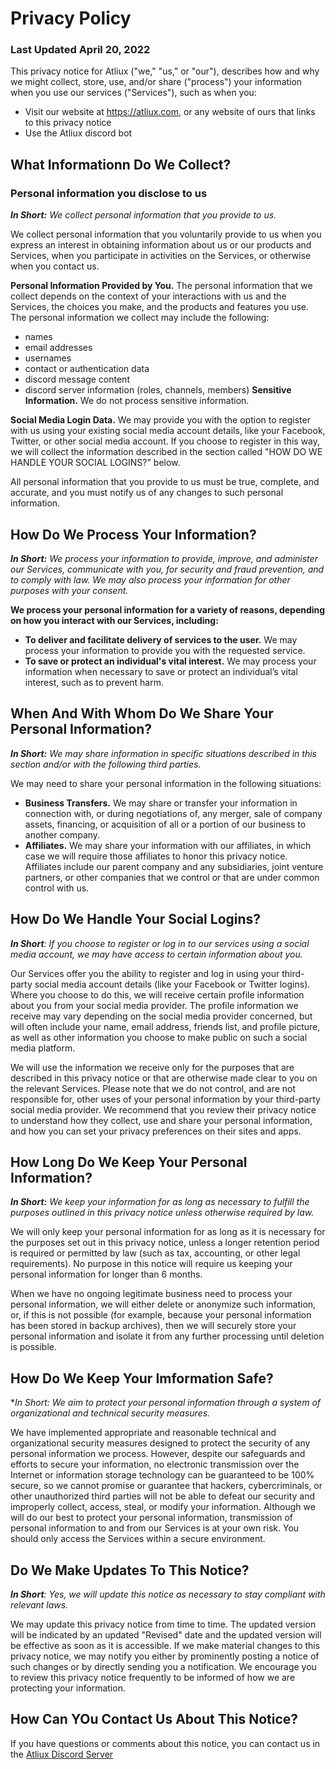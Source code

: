 # Privacy Policy

### Last Updated April 20, 2022

This privacy notice for Atliux ("we," "us," or "our"), describes how and why we might collect, store, use, and/or share ("process") your information when you use our services ("Services"), such as when you:
- Visit our website at https://atliux.com, or any website of ours that links to this privacy notice
- Use the Atliux discord bot

## What Informationn Do We Collect?
### Personal information you disclose to us

***In Short:** We collect personal information that you provide to us.*

We collect personal information that you voluntarily provide to us when you express an interest in obtaining information about us or our products and Services, when you participate in activities on the Services, or otherwise when you contact us.

**Personal Information Provided by You.** The personal information that we collect depends on the context of your interactions with us and the Services, the choices you make, and the products and features you use. The personal information we collect may include the following:
- names
- email addresses
- usernames
- contact or authentication data
- discord message content
- discord server information (roles, channels, members)
**Sensitive Information.** We do not process sensitive information.

**Social Media Login Data.** We may provide you with the option to register with us using your existing social media account details, like your Facebook, Twitter, or other social media account. If you choose to register in this way, we will collect the information described in the section called "HOW DO WE HANDLE YOUR SOCIAL LOGINS?" below.

All personal information that you provide to us must be true, complete, and accurate, and you must notify us of any changes to such personal information.

## How Do We Process Your Information? 

***In Short:** We process your information to provide, improve, and administer our Services, communicate with you, for security and fraud prevention, and to comply with law. We may also process your information for other purposes with your consent.*

**We process your personal information for a variety of reasons, depending on how you interact with our Services, including:**
- **To deliver and facilitate delivery of services to the user.** We may process your information to provide you with the requested service.
- **To save or protect an individual's vital interest.** We may process your information when necessary to save or protect an individual’s vital interest, such as to prevent harm.


## When And With Whom Do We Share Your Personal Information?

***In Short:** We may share information in specific situations described in this section and/or with the following third parties.*

We may need to share your personal information in the following situations:
- **Business Transfers.** We may share or transfer your information in connection with, or during negotiations of, any merger, sale of company assets, financing, or acquisition of all or a portion of our business to another company.
- **Affiliates.** We may share your information with our affiliates, in which case we will require those affiliates to honor this privacy notice. Affiliates include our parent company and any subsidiaries, joint venture partners, or other companies that we control or that are under common control with us.

## How Do We Handle Your Social Logins?

***In Short**: If you choose to register or log in to our services using a social media account, we may have access to certain information about you.*

Our Services offer you the ability to register and log in using your third-party social media account details (like your Facebook or Twitter logins). Where you choose to do this, we will receive certain profile information about you from your social media provider. The profile information we receive may vary depending on the social media provider concerned, but will often include your name, email address, friends list, and profile picture, as well as other information you choose to make public on such a social media platform.

We will use the information we receive only for the purposes that are described in this privacy notice or that are otherwise made clear to you on the relevant Services. Please note that we do not control, and are not responsible for, other uses of your personal information by your third-party social media provider. We recommend that you review their privacy notice to understand how they collect, use and share your personal information, and how you can set your privacy preferences on their sites and apps.

## How Long Do We Keep Your Personal Information?

***In Short:** We keep your information for as long as necessary to fulfill the purposes outlined in this privacy notice unless otherwise required by law.*

We will only keep your personal information for as long as it is necessary for the purposes set out in this privacy notice, unless a longer retention period is required or permitted by law (such as tax, accounting, or other legal requirements). No purpose in this notice will require us keeping your personal information for longer than 6 months.

When we have no ongoing legitimate business need to process your personal information, we will either delete or anonymize such information, or, if this is not possible (for example, because your personal information has been stored in backup archives), then we will securely store your personal information and isolate it from any further processing until deletion is possible.

## How Do We Keep Your Imformation Safe?

***In Short:* We aim to protect your personal information through a system of organizational and technical security measures.*

We have implemented appropriate and reasonable technical and organizational security measures designed to protect the security of any personal information we process. However, despite our safeguards and efforts to secure your information, no electronic transmission over the Internet or information storage technology can be guaranteed to be 100% secure, so we cannot promise or guarantee that hackers, cybercriminals, or other unauthorized third parties will not be able to defeat our security and improperly collect, access, steal, or modify your information. Although we will do our best to protect your personal information, transmission of personal information to and from our Services is at your own risk. You should only access the Services within a secure environment.

## Do We Make Updates To This Notice?

***In Short**: Yes, we will update this notice as necessary to stay compliant with relevant laws.*

We may update this privacy notice from time to time. The updated version will be indicated by an updated "Revised" date and the updated version will be effective as soon as it is accessible. If we make material changes to this privacy notice, we may notify you either by prominently posting a notice of such changes or by directly sending you a notification. We encourage you to review this privacy notice frequently to be informed of how we are protecting your information.

## How Can YOu Contact Us About This Notice?

If you have questions or comments about this notice, you can contact us in the [Atliux Discord Server](https://discord.gg/9p8MeWgwxe)
